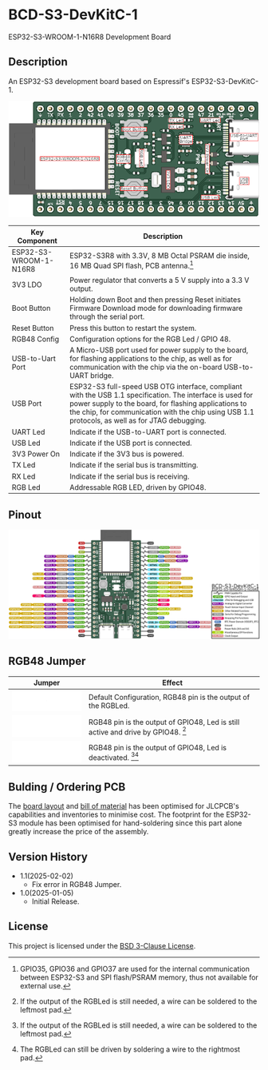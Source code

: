 



# BCD-S3-DevKitC-1

ESP32-S3-WROOM-1-N16R8 Development Board

## Description

An ESP32-S3 development board based on Espressif's ESP32-S3-DevKitC-1.

![Board Description](/BCD-S3-DevKitC-1-N16R8V.images/BCD-S3-DevKitC-1-N16R8V_Description.png)

|Key Component         |Description                                                                         |
|----------------------|------------------------------------------------------------------------------------|
|ESP32-S3-WROOM-1-N16R8|ESP32-S3R8 with 3.3V, 8 MB Octal PSRAM die inside, 16 MB Quad SPI flash, PCB antenna.[^1]|
|3V3 LDO               |Power regulator that converts a 5 V supply into a 3.3 V output.|
|Boot Button           |Holding down Boot and then pressing Reset initiates Firmware Download mode for downloading firmware through the serial port.|
|Reset Button          |Press this button to restart the system.|
|RGB48 Config          |Configuration options for the RGB Led / GPIO 48.|
|USB-to-Uart Port      |A Micro-USB port used for power supply to the board, for flashing applications to the chip, as well as for communication with the chip via the on-board USB-to-UART bridge.|
|USB Port              |ESP32-S3 full-speed USB OTG interface, compliant with the USB 1.1 specification. The interface is used for power supply to the board, for flashing applications to the chip, for communication with the chip using USB 1.1 protocols, as well as for JTAG debugging.|
|UART Led              |Indicate if the USB-to-UART port is connected.|
|USB Led               |Indicate if the USB port is connected.|
|3V3 Power On          |Indicate if the 3V3 bus is powered.|
|TX Led                |Indicate if the serial bus is transmitting.|
|RX Led                |Indicate if the serial bus is receiving.|
|RGB Led               |Addressable RGB LED, driven by GPIO48.|

[^1]: GPIO35, GPIO36 and GPIO37 are used for the internal communication between ESP32-S3 and SPI flash/PSRAM memory, thus not available for external use.

## Pinout

![Board Pinout](/BCD-S3-DevKitC-1-N16R8V.images/BCD-S3-DevKitC-1-N16R8V_Pinout.png)

## RGB48 Jumper

|Jumper|Effect|
|------|------|
|![Default](/BCD-S3-DevKitC-1-N16R8V.images/RGB48_Default.png)|Default Configuration, RGB48 pin is the output of the RGBLed.|
|![Mode 1](/BCD-S3-DevKitC-1-N16R8V.images/RGB48_Mode1.png)|RGB48 pin is the output of GPIO48, Led is still active and drive by GPIO48. [^2]|
|![Mode 2](/BCD-S3-DevKitC-1-N16R8V.images/RGB48_Mode2.png)|RGB48 pin is the output of GPIO48, Led is deactivated. [^2][^3]|

[^2]: If the output of the RGBLed is still needed, a wire can be soldered to the leftmost pad.
[^3]: The RGBLed can still be driven by soldering a wire to the rightmost pad.

## Bulding / Ordering PCB

The [board layout](BCD-S3-DevKitC-1-N16R8V.production/gerber) and [bill of material](BCD-S3-DevKitC-1-N16R8V.production/assembly) has been optimised for JLCPCB's capabilities and inventories to minimise cost. The footprint for the ESP32-S3 module has been optimised for hand-soldering since this part alone greatly increase the price of the assembly.

## Version History

* 1.1(2025-02-02)
    * Fix error in RGB48 Jumper.
* 1.0(2025-01-05)
    * Initial Release.

## License

This project is licensed under the [BSD 3-Clause License](LICENSE).

